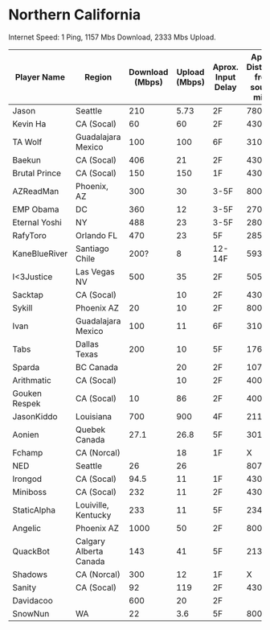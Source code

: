 # Northern California

Internet Speed: 
1 Ping, 1157 Mbs Download, 2333 Mbs Upload. 

| Player Name | Region | Download (Mbps) | Upload (Mbps) | Aprox. Input Delay | Aprox. Distance from source miles | 
|-|-|-|-|-|-|
| Jason | Seattle | 210 | 5.73 | 2F | 780 |  
| Kevin Ha | CA (Socal) | 60 | 60 | 2F | 430 |  
| TA Wolf | Guadalajara Mexico | 100 | 100 | 6F | 3100 |  
| Baekun | CA (Socal) | 406 | 21 | 2F | 430 |  
| Brutal Prince | CA (Socal) | 150 | 150 | 1F | 430 |  
| AZReadMan | Phoenix, AZ | 300 | 30 | 3-5F | 800 |  
| EMP Obama | DC | 360 | 12 | 3-5F | 2700 |  
| Eternal Yoshi | NY | 488 | 23 | 3-5F | 2800 |  
| RafyToro | Orlando FL | 470 | 23 | 5F | 2857 |  
| KaneBlueRiver | Santiago Chile | 200? | 8 | 12-14F | 5937 |  
| I<3Justice | Las Vegas NV | 500 | 35 | 2F | 505 |  
| Sacktap | CA (Socal) |  | 10 | 2F | 430 |  
| Sykill | Phoenix AZ | 20 | 10 | 2F | 800 |  
| Ivan | Guadalajara Mexico | 100 | 11 | 6F | 3100 |  
| Tabs | Dallas Texas | 200 | 10 | 5F | 1769 |  
| Sparda | BC Canada |  | 20 | 2F | 1076 |  
| Arithmatic | CA (Socal) |  | 10 | 2F | 400 |  
| Gouken Respek | CA (Socal) | 10 | 86 | 2F | 400 |  
| JasonKiddo | Louisiana | 700 | 900 | 4F | 2116 |  
| Aonien | Quebek Canada | 27.1 | 26.8 | 5F | 3016 |  
| Fchamp | CA (Norcal) |  | 18 | 1F | X |  
| NED | Seattle | 26 | 26 |  | 807 | 
| Irongod | CA (Socal) | 94.5 | 11 | 1F | 430 | 
| Miniboss | CA (Socal) | 232 | 11 | 2F | 430 |  
| StaticAlpha | Louiville, Kentucky | 233 | 11 | 5F | 2340 |  
| Angelic | Phoenix AZ | 1000 | 50 | 2F | 800 |  
| QuackBot | Calgary Alberta Canada | 143 | 41 | 5F | 2131 |  
| Shadows | CA (Norcal) | 300 | 12 | 1F | X |  
| Sanity | CA (Socal) | 92 | 119 | 2F | 430 | 
| Davidacoo |  | 600 | 20 | 2F |  |  
| SnowNun | WA | 22 | 3.6 | 5F | 800 |  
